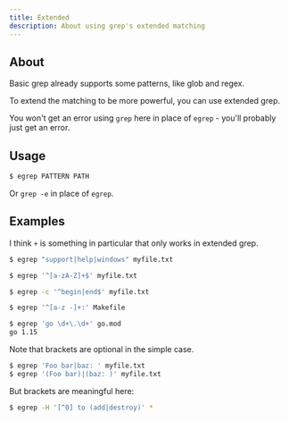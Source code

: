 ```yaml
---
title: Extended
description: About using grep's extended matching
---
```



## About

Basic grep already supports some patterns, like glob and regex.

To extend the matching to be more powerful, you can use extended grep.

You won't get an error using `grep` here in place of `egrep` - you'll probably just get an error.


## Usage

```sh
$ egrep PATTERN PATH
```

Or `grep -e` in place of `egrep`.


## Examples

I think `+` is something in particular that only works in extended grep.

```sh
$ egrep "support|help|windows" myfile.txt
```

```sh
$ egrep '^[a-zA-Z]+$' myfile.txt
```

```sh
$ egrep -c '^begin|end$' myfile.txt
```

```sh
$ egrep '^[a-z -]+:' Makefile
```

```sh
$ egrep 'go \d+\.\d+' go.mod
go 1.15
```

Note that brackets are optional in the simple case.

```sh
$ egrep 'Foo bar|baz: ' myfile.txt
$ egrep '(Foo bar)|(baz: )' myfile.txt
```

But brackets are meaningful here:

```sh
$ egrep -H '[^0] to (add|destroy)' *
```
